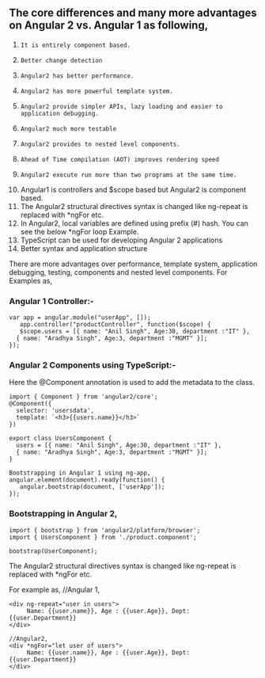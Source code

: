## The core differences and many more advantages on Angular 2 vs. Angular 1 as following,

1.     It is entirely component based.
2.     Better change detection
3.     Angular2 has better performance.
4.     Angular2 has more powerful template system.
5.     Angular2 provide simpler APIs, lazy loading and easier to application debugging.
6.     Angular2 much more testable
7.     Angular2 provides to nested level components.
8.     Ahead of Time compilation (AOT) improves rendering speed
9.     Angular2 execute run more than two programs at the same time.
10.    Angular1 is controllers and $scope based but Angular2 is component based.
11.    The Angular2 structural directives syntax is changed like ng-repeat is replaced with *ngFor etc.
12.    In Angular2, local variables are defined using prefix (#) hash. You can see the below *ngFor loop Example.
13.    TypeScript can be used for developing Angular 2 applications
14.    Better syntax and application structure

There are more advantages over performance, template system, application debugging, testing, components and
nested level components.
For Examples as,

### Angular 1 Controller:-
```
var app = angular.module("userApp", []);
   app.controller("productController", function($scope) {
   $scope.users = [{ name: "Anil Singh", Age:30, department :"IT" },
  { name: "Aradhya Singh", Age:3, department :"MGMT" }];
}); 
```
### Angular 2 Components using TypeScript:-

Here the @Component annotation is used to add the metadata to the class.
```
import { Component } from 'angular2/core';
@Component({
  selector: 'usersdata',
  template: `<h3>{{users.name}}</h3>`
})
 
export class UsersComponent {
  users = [{ name: "Anil Singh", Age:30, department :"IT" },
  { name: "Aradhya Singh", Age:3, department :"MGMT" }];
}

Bootstrapping in Angular 1 using ng-app,
angular.element(document).ready(function() {
   angular.bootstrap(document, ['userApp']);
});
```
### Bootstrapping in Angular 2,
```
import { bootstrap } from 'angular2/platform/browser';
import { UsersComponent } from './product.component';

bootstrap(UserComponent);
```
The Angular2 structural directives syntax is changed like ng-repeat is replaced with *ngFor etc.

For example as,
//Angular 1,
```
<div ng-repeat="user in users">
     Name: {{user.name}}, Age : {{user.Age}}, Dept: {{user.Department}}
</div>

//Angular2,
<div *ngFor="let user of users">
     Name: {{user.name}}, Age : {{user.Age}}, Dept: {{user.Department}}
</div>
```
